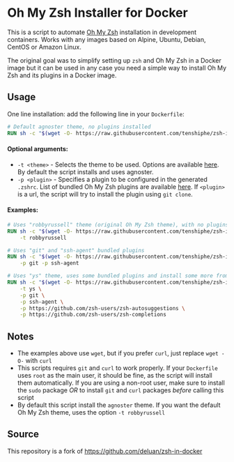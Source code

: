 # Oh My Zsh Installer for Docker

This is a script to automate [Oh My Zsh](https://ohmyz.sh/) installation in development containers.
Works with any images based on Alpine, Ubuntu, Debian, CentOS or Amazon Linux.

The original goal was to simplify setting up `zsh` and Oh My Zsh in a Docker image but it can be used
in any case you need a simple way to install Oh My Zsh and its plugins in a Docker image.

## Usage

One line installation: add the following line in your `Dockerfile`:

```Dockerfile
# Default agnoster theme, no plugins installed
RUN sh -c "$(wget -O- https://raw.githubusercontent.com/tenshiphe/zsh-in-docker/master/zsh-in-docker.sh)"
```

#### Optional arguments:

- `-t <theme>` - Selects the theme to be used. Options are available
  [here](https://github.com/robbyrussell/oh-my-zsh/wiki/Themes). By default the script installs
  and uses agnoster.
- `-p <plugin>` - Specifies a plugin to be configured in the generated `.zshrc`. List of bundled
  Oh My Zsh plugins are available [here](https://github.com/robbyrussell/oh-my-zsh/tree/master/plugins).
  If `<plugin>` is a url, the script will try to install the plugin using `git clone`.

#### Examples:

```Dockerfile
# Uses "robbyrussell" theme (original Oh My Zsh theme), with no plugins
RUN sh -c "$(wget -O- https://raw.githubusercontent.com/tenshiphe/zsh-in-docker/master/zsh-in-docker.sh)" -- \
    -t robbyrussell
```

```Dockerfile
# Uses "git" and "ssh-agent" bundled plugins
RUN sh -c "$(wget -O- https://raw.githubusercontent.com/tenshiphe/zsh-in-docker/master/zsh-in-docker.sh)" -- \
    -p git -p ssh-agent
```

```Dockerfile
# Uses "ys" theme, uses some bundled plugins and install some more from github
RUN sh -c "$(wget -O- https://raw.githubusercontent.com/tenshiphe/zsh-in-docker/master/zsh-in-docker.sh)" -- \
    -t ys \
    -p git \
    -p ssh-agent \
    -p https://github.com/zsh-users/zsh-autosuggestions \
    -p https://github.com/zsh-users/zsh-completions
```

## Notes

- The examples above use `wget`, but if you prefer `curl`, just replace `wget -O-` with `curl`
- This scripts requires `git` and `curl` to work properly. If your `Dockerfile` uses `root` as the
  main user, it should be fine, as the script will install them automatically. If you are using a
  non-root user, make sure to install the `sudo` package _OR_ to install `git` and `curl` packages
  _before_ calling this script
- By default this script install the `agnoster` theme. If you want the default Oh My Zsh theme, uses the option
  `-t robbyrussell`

## Source
This repository is a fork of https://github.com/deluan/zsh-in-docker
